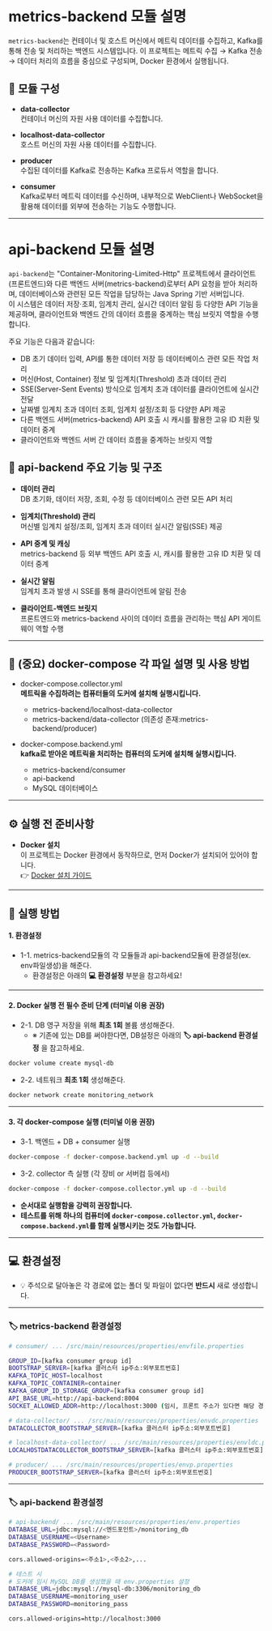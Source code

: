 # metrics-backend 모듈 설명

`metrics-backend`는 컨테이너 및 호스트 머신에서 메트릭 데이터를 수집하고, Kafka를 통해 전송 및 처리하는 백엔드 시스템입니다. 이 프로젝트는 메트릭 수집 → Kafka 전송 → 데이터 처리의 흐름을 중심으로 구성되며, Docker 환경에서 실행됩니다.

## 📁 모듈 구성

- **data-collector**  
  컨테이너 머신의 자원 사용 데이터를 수집합니다.

- **localhost-data-collector**  
  호스트 머신의 자원 사용 데이터를 수집합니다.

- **producer**  
  수집된 데이터를 Kafka로 전송하는 Kafka 프로듀서 역할을 합니다.

- **consumer**  
  Kafka로부터 메트릭 데이터를 수신하며, 내부적으로 WebClient나 WebSocket을 활용해 데이터를 외부에 전송하는 기능도 수행합니다.

---

# api-backend 모듈 설명

`api-backend`는 "Container-Monitoring-Limited-Http" 프로젝트에서 클라이언트(프론트엔드)와 다른 백엔드 서버(metrics-backend)로부터 API 요청을 받아 처리하며, 데이터베이스와 관련된 모든 작업을 담당하는 Java Spring 기반 서버입니다.  
이 시스템은 데이터 저장·조회, 임계치 관리, 실시간 데이터 알림 등 다양한 API 기능을 제공하며, 클라이언트와 백엔드 간의 데이터 흐름을 중계하는 핵심 브릿지 역할을 수행합니다.

주요 기능은 다음과 같습니다:

- DB 초기 데이터 입력, API를 통한 데이터 저장 등 데이터베이스 관련 모든 작업 처리
- 머신(Host, Container) 정보 및 임계치(Threshold) 초과 데이터 관리
- SSE(Server-Sent Events) 방식으로 임계치 초과 데이터를 클라이언트에 실시간 전달
- 날짜별 임계치 초과 데이터 조회, 임계치 설정/조회 등 다양한 API 제공
- 다른 백엔드 서버(metrics-backend) API 호출 시 캐시를 활용한 고유 ID 치환 및 데이터 중계
- 클라이언트와 백엔드 서버 간 데이터 흐름을 중계하는 브릿지 역할

## 📁 api-backend 주요 기능 및 구조

- **데이터 관리**  
  DB 초기화, 데이터 저장, 조회, 수정 등 데이터베이스 관련 모든 API 처리

- **임계치(Threshold) 관리**  
  머신별 임계치 설정/조회, 임계치 초과 데이터 실시간 알림(SSE) 제공

- **API 중계 및 캐싱**  
  metrics-backend 등 외부 백엔드 API 호출 시, 캐시를 활용한 고유 ID 치환 및 데이터 중계

- **실시간 알림**  
  임계치 초과 발생 시 SSE를 통해 클라이언트에 알림 전송

- **클라이언트-백엔드 브릿지**  
  프론트엔드와 metrics-backend 사이의 데이터 흐름을 관리하는 핵심 API 게이트웨이 역할 수행


---

## 📁 (중요) docker-compose 각 파일 설명 및 **사용 방법**

- docker-compose.collector.yml  
  **메트릭을 수집하려는 컴퓨터들의 도커에 설치해 실행시킵니다.**
    - metrics-backend/localhost-data-collector
    - metrics-backend/data-collector (의존성 존재:metrics-backend/producer)

- docker-compose.backend.yml  
  **kafka로 받아온 메트릭을 처리하는 컴퓨터의 도커에 설치해 실행시킵니다.**
    - metrics-backend/consumer
    - api-backend
    - MySQL 데이터베이스

---

## ⚙️ 실행 전 준비사항

- **Docker 설치**  
  이 프로젝트는 Docker 환경에서 동작하므로, 먼저 Docker가 설치되어 있어야 합니다.  
  👉 [Docker 설치 가이드](https://docs.docker.com/get-docker/)



---


## 🚀 실행 방법


#### 1. 환경설정
- 1-1. metrics-backend모듈의 각 모듈들과 api-backend모듈에 환경설정(ex. env파일생성)을 해준다.
    - 환경설정은 아래의 **💻 환경설정** 부분을 참고하세요!

---

#### 2. Docker 실행 전 필수 준비 단계 (터미널 이용 권장)

- 2-1. DB 영구 저장을 위해 **최초 1회** 볼륨 생성해준다.
    - ※ 기존에 있는 DB를 써야한다면, DB설정은 아래의 **🏷️ api-backend 환경설정** 을 참고하세요.
```bash
docker volume create mysql-db
```

- 2-2. 네트워크 **최초 1회** 생성해준다.
```bash
docker network create monitoring_network
```

---
#### 3. 각 docker-compose 실행 (터미널 이용 권장)


- 3-1. 백엔드 + DB + consumer 실행
```bash
docker-compose -f docker-compose.backend.yml up -d --build
```

- 3-2. collector 측 실행 (각 장비 or 서버컴 등에서)
```bash
docker-compose -f docker-compose.collector.yml up -d --build
```


- **순서대로 실행함을 강력히 권장합니다.**
- **테스트를 위해 하나의 컴퓨터에 `docker-compose.collector.yml`, `docker-compose.backend.yml`를 함께 실행시키는 것도 가능합니다.**


---

## 💻 환경설정
- 💡 주석으로 달아놓은 각 경로에 없는 폴더 및 파일이 없다면 **반드시** 새로 생성합니다.

---

### 🏷️ metrics-backend 환경설정

```bash
# consumer/ ... /src/main/resources/properties/envfile.properties

GROUP_ID=[kafka consumer group id]
BOOTSTRAP_SERVER=[kafka 클러스터 ip주소:외부포트번호]
KAFKA_TOPIC_HOST=localhost
KAFKA_TOPIC_CONTAINER=container
KAFKA_GROUP_ID_STORAGE_GROUP=[kafka consumer group id]
API_BASE_URL=http://api-backend:8004
SOCKET_ALLOWED_ADDR=http://localhost:3000 (임시, 프론트 주소가 있다면 해당 경로로 변경)

# data-collector/ ... /src/main/resources/properties/envdc.properties
DATACOLLECTOR_BOOTSTRAP_SERVER=[kafka 클러스터 ip주소:외부포트번호]

# localhost-data-collector/ ... /src/main/resources/properties/envldc.properties
LOCALHOSTDATACOLLECTOR_BOOTSTRAP_SERVER=[kafka 클러스터 ip주소:외부포트번호]

# producer/ ... /src/main/resources/properties/envp.properties
PRODUCER_BOOTSTRAP_SERVER=[kafka 클러스터 ip주소:외부포트번호]

```
---

### 🏷️ api-backend 환경설정

```bash
# api-backend/ ... /src/main/resources/properties/env.properties
DATABASE_URL=jdbc:mysql://<엔드포인트>/monitoring_db
DATABASE_USERNAME=<Username>
DATABASE_PASSWORD=<Password>

cors.allowed-origins=<주소1>,<주소2>,...
```

```bash
# 테스트 시
# 도커에 임시 MySQL DB를 생성했을 때 env.properties 설정
DATABASE_URL=jdbc:mysql://mysql-db:3306/monitoring_db
DATABASE_USERNAME=monitoring_user
DATABASE_PASSWORD=monitoring_pass

cors.allowed-origins=http://localhost:3000
```

